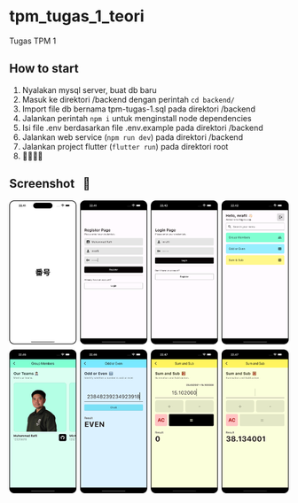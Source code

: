 # tpm_tugas_1_teori

Tugas TPM 1

## How to start

1. Nyalakan mysql server, buat db baru
2. Masuk ke direktori /backend dengan perintah `cd backend/`
3. Import file db bernama tpm-tugas-1.sql pada direktori /backend
4. Jalankan perintah `npm i` untuk menginstall node dependencies
5. Isi file .env berdasarkan file .env.example pada direktori /backend
6. Jalankan web service (`npm run dev`) pada direktori /backend
7. Jalankan project flutter (`flutter run`) pada direktori root
8. 🏃🏻‍♂️‍➡️

## Screenshot &nbsp; 📸

![app screenshot](ss.png)
